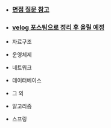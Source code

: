 - ### [면접 질문 참고](https://github.com/VSFe/Tech-Interview)

- ### [velog 포스팅으로 정리 후 올릴 예정](https://velog.io/@sin_0/posts)

- 자료구조
- 운영체제
- 네트워크
- 데이터베이스
- 그 외
- 알고리즘
- 스프링